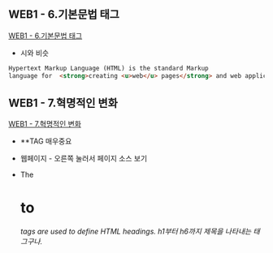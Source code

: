 ## WEB1 - 6.기본문법 태그
[WEB1 - 6.기본문법 태그](https://www.youtube.com/watch?v=9GkFI1ovBbU&list=PLuHgQVnccGMDZP7FJ_ZsUrdCGH68ppvPb&index=7&t=0s
)
- 시와 비슷

```html
Hypertext Markup Language (HTML) is the standard Markup
language for  <strong>creating <u>web</u> pages</strong> and web applications.
```

## WEB1 - 7.혁명적인 변화
[WEB1 - 7.혁명적인 변화](https://www.youtube.com/watch?v=QoQsaUWx3EU&list=PLuHgQVnccGMDZP7FJ_ZsUrdCGH68ppvPb&index=7
)

- **TAG 매우중요

- 웹페이지 - 오른쪽 눌러서 페이지 소스 보기
- The <h1> to <h6> tags are used to define HTML headings.
  h1부터 h6까지 제목을 나타내는 태그구나.
